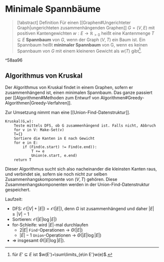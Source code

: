 # Minimale Spannbäume

> [!abstract] Definition
> Für einen [[Graphen#Ungerichteter Graph|ungerichteten zusammenhängenden Graphen]] $G=(V,E)$ mit positiven Kantengewichten $w : E \rightarrow \mathbb{R}_{>0}$ heißt eine Kantenmenge $T \subseteq E$ **Spannbaum** von $G$, wenn der Graph $(V,T)$ ein Baum ist. 
> Ein Spannbaum heißt **minimaler Spannbaum** von G, wenn es keinen Spannbaum von $G$ mit einem kleineren Gewicht als $w(T)$ gibt[^1].

^58aa96

[^1]: für $E' \subseteq E$ ist $w(E')=\sum\limits_{e\in E'}w(e)$.

## Algorithmus von Kruskal
Der Algorithmus von Kruskal findet in einem Graphen, sofern er zusammenhängend ist, einen minimalen Spannbaum. Das ganze passiert per [[Algorithmen#Methoden zum Entwurf von Algorithmen#Greedy-Algorithmen|Greedy-Verfahren]].

Zur Umsetzung nimmt man eine [[Union-Find-Datenstruktur]].

```
Kruskal(G,w):
	Teste mittels DFS, ob G zusammenhängend ist. Falls nicht, Abbruch
	for v in V: Make-Set(v)
	T={}
	Sortiere die Kanten in E nach Gewicht
	for e in E:
		if (Find(e.start) != Find(e.end)):
			T += e
			Union(e.start, e.end)
	return T
```

Dieser Algorithmus sucht sich also nacheinander die kleinsten Kanten raus, und verbindet sie, sofern sie noch nicht zur selben Zusammenhangskomponente von $(V,T)$ gehören.
Diese Zusammenhangskomponenten werden in der Union-Find-Datenstruktur gespeichert.

Laufzeit:
- DFS: $\mathcal{O}(|V|+|E|)=\mathcal{O}(|E|)$, denn $G$ ist zusammenhängend und daher $|E|\geq |V|-1$
- Sortieren: $\mathcal{O}(|E|\log |E|)$
- for-Schleife: wird $|E|$-mal durchlaufen
	- $2 |E|$ `Find`-Operationen -> $\Theta(|E|)$
	- $|E|-1$ `Union`-Operationen -> $\Theta(|E| \log |E|)$
- $\Rightarrow$ insgesamt $\Theta(|E| \log |E|)$.